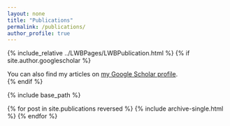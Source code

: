 ```yaml
---
layout: none
title: "Publications"
permalink: /publications/
author_profile: true
--- 
```

{% include_relative ../LWBPages/LWBPublication.html %}
{% if site.author.googlescholar %}
  <div class="wordwrap">You can also find my articles on <a href="{{site.author.googlescholar}}">my Google Scholar profile</a>.</div>
{% endif %}

{% include base_path %}

{% for post in site.publications reversed %}
  {% include archive-single.html %}
{% endfor %}
